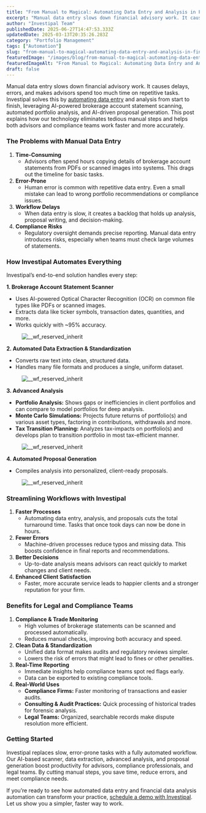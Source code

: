 ```yaml
---
title: "From Manual to Magical: Automating Data Entry and Analysis in Financial Advisory"
excerpt: "Manual data entry slows down financial advisory work. It causes delays, errors, and makes advisors spend too much time on repetitive tasks."
author: "Investipal Team"
publishedDate: 2025-06-27T14:47:53.333Z
updatedDate: 2025-03-13T20:35:26.283Z
category: "Portfolio Management"
tags: ["Automation"]
slug: "from-manual-to-magical-automating-data-entry-and-analysis-in-financial-advisory"
featuredImage: "/images/blog/from-manual-to-magical-automating-data-entry-and-analysis-in-financial-advisory__hero.png"
featuredImageAlt: "From Manual to Magical: Automating Data Entry and Analysis in Financial Advisory"
draft: false
---
```

<p id="">Manual data entry slows down financial advisory work. It causes delays, errors, and makes advisors spend too much time on repetitive tasks. Investipal solves this by <a href="/blog/how-to-automate-data-entry-for-financial-advisors-the-complete-guide-for-2025" id="">automating data entry</a> and analysis from start to finish, leveraging AI-powered brokerage account statement scanning, automated portfolio analysis, and AI-driven proposal generation. This post explains how our technology eliminates tedious manual steps and helps both advisors and compliance teams work faster and more accurately.</p><h3 id="">The Problems with Manual Data Entry</h3><ol id=""><li id=""><strong id="">Time-Consuming</strong>‍<ul id=""><li id="">Advisors often spend hours copying details of brokerage account statements from PDFs or scanned images into systems. This drags out the timeline for basic tasks.</li></ul></li><li id=""><strong id="">Error-Prone</strong>‍<ul id=""><li id="">Human error is common with repetitive data entry. Even a small mistake can lead to wrong portfolio recommendations or compliance issues.</li></ul></li><li id=""><strong id="">Workflow Delays</strong>‍<ul id=""><li id="">When data entry is slow, it creates a backlog that holds up analysis, proposal writing, and decision-making.</li></ul></li><li id=""><strong id="">Compliance Risks</strong>‍<ul id=""><li id="">Regulatory oversight demands precise reporting. Manual data entry introduces risks, especially when teams must check large volumes of statements.</li></ul></li></ol><h3 id="">How Investipal Automates Everything</h3><p id="">Investipal’s end-to-end solution handles every step:</p><p id=""><strong id="">1. Brokerage Account Statement Scanner</strong></p><ul id=""><li id="">Uses AI-powered Optical Character Recognition (OCR) on common file types like PDFs or scanned images.</li><li id="">Extracts data like ticker symbols, transaction dates, quantities, and more.</li><li id="">Works quickly with ~95%&nbsp;accuracy.</li></ul><figure id="" class="w-richtext-figure-type-image w-richtext-align-fullwidth" style="max-width:2240px" data-rt-type="image" data-rt-align="fullwidth" data-rt-max-width="2240px"><div id=""><img src="/images/blog/from-manual-to-magical-automating-data-entry-and-analysis-in-financial-advisory__67b65ad0b0df9e913c0f96f3_Why_20Customer_20Acquisition_20Costs_20Are_20Rising_20for_20Financial_20Advisors_20_And_20What_20To_20Do_20About_20It__20_8_.png" loading="lazy" alt="__wf_reserved_inherit" width="auto" height="auto" id=""></div></figure><p id=""><strong id="">2. Automated Data Extraction & Standardization</strong></p><ul id=""><li id="">Converts raw text into clean, structured data.</li><li id="">Handles many file formats and produces a single, uniform dataset.</li></ul><figure id="" class="w-richtext-figure-type-image w-richtext-align-fullwidth" style="max-width:1217px" data-rt-type="image" data-rt-align="fullwidth" data-rt-max-width="1217px"><div id=""><img src="/images/blog/from-manual-to-magical-automating-data-entry-and-analysis-in-financial-advisory__67d33ee694156225b5eac048_Screenshot_202025-03-13_20162347.png" loading="lazy" alt="__wf_reserved_inherit" width="auto" height="auto" id=""></div></figure><p id=""><strong id="">3. Advanced Analysis</strong></p><ul id=""><li id=""><strong id="">Portfolio Analysis:</strong> Shows gaps or inefficiencies in client portfolios and can compare to model portfolios for deep analysis.</li><li id=""><strong id="">Monte Carlo Simulations:</strong> Projects future returns of portfolio(s) and various asset types, factoring in contributions, withdrawals and more.</li><li id=""><strong id="">Tax Transition Planning:</strong> Analyzes tax-impacts on portfolio(s) and develops plan to transition portfolio in most tax-efficient manner.</li></ul><figure id="" class="w-richtext-figure-type-image w-richtext-align-fullwidth" style="max-width:2240px" data-rt-type="image" data-rt-align="fullwidth" data-rt-max-width="2240px"><div id=""><img src="/images/blog/from-manual-to-magical-automating-data-entry-and-analysis-in-financial-advisory__67c9c201da6a6fe130ea6c07_Incorporating_20Client_20Parameters_20_15_.png" loading="lazy" alt="__wf_reserved_inherit" width="auto" height="auto" id=""></div></figure><p id=""><strong id="">4. Automated Proposal Generation</strong></p><ul id=""><li id="">Compiles analysis into personalized, client-ready proposals.</li></ul><figure id="" class="w-richtext-figure-type-image w-richtext-align-fullwidth" style="max-width:2048px" data-rt-type="image" data-rt-align="fullwidth" data-rt-max-width="2048px"><div id=""><img src="/images/blog/from-manual-to-magical-automating-data-entry-and-analysis-in-financial-advisory__67d33ff9b13b3e48365fb523_PRIVATE_20WEALTH_20MANAGEMENT.png" loading="lazy" alt="__wf_reserved_inherit" width="auto" height="auto" id=""></div></figure><h3 id="">Streamlining Workflows with Investipal</h3><ol id=""><li id=""><strong id="">Faster Processes</strong>‍<ul id=""><li id="">Automating data entry, analysis, and proposals cuts the total turnaround time. Tasks that once took days can now be done in hours.</li></ul></li><li id=""><strong id="">Fewer Errors</strong>‍<ul id=""><li id="">Machine-driven processes reduce typos and missing data. This boosts confidence in final reports and recommendations.</li></ul></li><li id=""><strong id="">Better Decisions</strong>‍<ul id=""><li id="">Up-to-date analysis means advisors can react quickly to market changes and client needs.</li></ul></li><li id=""><strong id="">Enhanced Client Satisfaction</strong><ul id=""><li id=""><strong id="">‍</strong>Faster, more accurate service leads to happier clients and a stronger reputation for your firm.</li></ul></li></ol><h3 id="">Benefits for Legal and Compliance Teams</h3><ol id=""><li id=""><strong id="">Compliance & Trade Monitoring</strong><ul id=""><li id="">High volumes of brokerage statements can be scanned and processed automatically.</li><li id="">Reduces manual checks, improving both accuracy and speed.</li></ul></li><li id=""><strong id="">Clean Data & Standardization</strong><ul id=""><li id="">Unified data format makes audits and regulatory reviews simpler.</li><li id="">Lowers the risk of errors that might lead to fines or other penalties.</li></ul></li><li id=""><strong id="">Real-Time Reporting</strong><ul id=""><li id="">Immediate insights help compliance teams spot red flags early.</li><li id="">Data can be exported to existing compliance tools.</li></ul></li><li id=""><strong id="">Real-World Uses</strong><ul id=""><li id=""><strong id="">Compliance Firms:</strong> Faster monitoring of transactions and easier audits.</li><li id=""><strong id="">Consulting & Audit Practices:</strong> Quick processing of historical trades for forensic analysis.</li><li id=""><strong id="">Legal Teams:</strong> Organized, searchable records make dispute resolution more efficient.</li></ul></li></ol><h3 id="">Getting Started</h3><p id="">Investipal replaces slow, error-prone tasks with a fully automated workflow. Our AI-based scanner, data extraction, advanced analysis, and proposal generation boost productivity for advisors, compliance professionals, and legal teams. By cutting manual steps, you save time, reduce errors, and meet compliance needs. </p><p id="">If you’re ready to see how automated data entry and financial data analysis automation can transform your practice, <a href="/book-a-demo" id="">schedule a demo with Investipal</a>. Let us show you a simpler, faster way to work.</p>